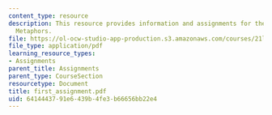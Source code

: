 ```yaml
---
content_type: resource
description: This resource provides information and assignments for the poem, titled
  Metaphors.
file: https://ol-ocw-studio-app-production.s3.amazonaws.com/courses/21l-004-major-poets-fall-2001/6414443791e6439b4fe3b66656bb22e4_first_assignment.pdf
file_type: application/pdf
learning_resource_types:
- Assignments
parent_title: Assignments
parent_type: CourseSection
resourcetype: Document
title: first_assignment.pdf
uid: 64144437-91e6-439b-4fe3-b66656bb22e4
---
```

